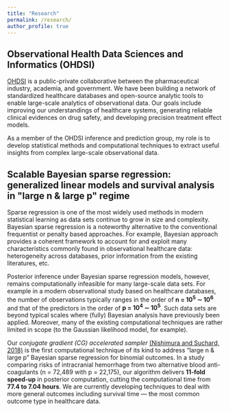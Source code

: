 ```yaml
---
title: "Research"
permalink: /research/
author_profile: true
---
```


## Observational Health Data Sciences and Informatics (OHDSI)
[OHDSI](https://www.ohdsi.org/) is a public-private collaborative between the pharmaceutical industry, academia, and government. We have been building a network of standardized healthcare databases and open-source analytic tools to enable large-scale analytics of observational data. Our goals include improving our understandings of healthcare systems, generating reliable clinical evidences on drug safety, and developing precision treatment effect models.

<!-- For instance, a randomized control trial of a drug is typically conducted on a very specific subpopulation of a limited sample size, leaving many unknowns about the potential side effects as well as efficacies in other subpopulations. Our network of large-scale healthcare databases provide us opportunities to investigate these insufficiently-studied effects of drugs. -->

As a member of the OHDSI inference and prediction group, my role is to develop statistical methods and computational techniques to extract useful insights from complex large-scale observational data.

## Scalable Bayesian sparse regression: generalized linear models and survival analysis in "large n & large p" regime
Sparse regression is one of the most widely used methods in modern statistical learning as data sets continue to grow in size and complexity. Bayesian sparse regression is a noteworthy alternative to the conventional frequentist or penalty based approaches. For example, Bayesian approach provides a coherent framework to account for and exploit many characteristics commonly found in observational healthcare data: heterogeneity across databases, prior information from the existing literatures, etc.

Posterior inference under Bayesian sparse regression models, however, remains computationally infeasible for many large-scale data sets. For example in a modern observational study based on healthcare databases, the number of observations typically ranges in the order of **n = 10<sup>5</sup> ∼ 10<sup>6</sup>** and that of the predictors in the order of **p = 10<sup>4</sup> ∼ 10<sup>5</sup>**. Such data sets are beyond typical scales where (fully) Bayesian analysis have previously been applied. Moreover, many of the existing computational techniques are rather limited in scope (to the Gaussian likelihood model, for example).

Our *conjugate gradient (CG) accelerated sampler* [(Nishimura and Suchard, 2018)](https://arxiv.org/abs/1810.12437) is the first computational technique of its kind to address “large n & large p” Bayesian sparse regression for binomial outcomes. In a study comparing risks of intracranial hemorrhage from two alternative blood anti-coagulants (n = 72,489 with p = 22,175), our algorithm delivers **11-fold speed-up** in posterior computation, cutting the computational time from **77.4 to 7.04 hours**. We are currently developing techniques to deal with more general outcomes including survival time &mdash; the most common outcome type in healthcare data.
